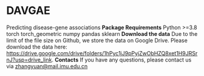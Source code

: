 # DAVGAE
Predicting disease-gene associations 
**Package Requirements**
Python >=3.8
torch
torch_geometric
numpy
pandas
sklearn
**Download the data**
Due to the limit of the file size on Github, we store the data on Google Drive. Please download the data here: https://drive.google.com/drive/folders/1hPyc1jJ9pPyjZwObHZQ8xet1H9JRSrnJ?usp=drive_link.
**Contacts**
If you have any questions, please contact us via zhangyuan@mail.imu.edu.cn
